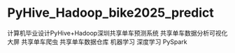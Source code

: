 # PyHive_Hadoop_bike2025_predict
计算机毕业设计PyHive+Hadoop深圳共享单车预测系统 共享单车数据分析可视化大屏 共享单车爬虫 共享单车数据仓库 机器学习 深度学习 PySpark
